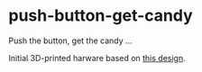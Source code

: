 # push-button-get-candy
Push the button, get the candy ...

Initial 3D-printed harware based on [this design](http://www.instructables.com/id/Automated-Candy-Dispenser-1/?ALLSTEPS).
